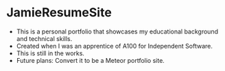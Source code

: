 # JamieResumeSite
- This is a personal portfolio that showcases my educational background and technical skills.
- Created when I was an apprentice of A100 for Independent Software.
- This is still in the works.
- Future plans: Convert it to be a Meteor portfolio site.
